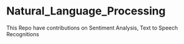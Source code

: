 # Natural_Language_Processing
This Repo have contributions on Sentiment Analysis, Text to Speech Recognitions
